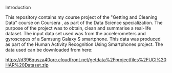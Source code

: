 Introduction

This repository contains my course project of the "Getting and Cleaning Data" course on Coursera , as part of the Data Science specialization. 
The purpose of the project was to obtain, clean and summarise a real-life dataset. The input data set used was from the accelerometers and gyroscopes of a Samsung Galaxy S smartphone. This data was produced as part of the Human Activity Recognition Using Smartphones project.
The data used can be downloaded from here:

https://d396qusza40orc.cloudfront.net/getdata%2Fprojectfiles%2FUCI%20HAR%20Dataset.zip 
